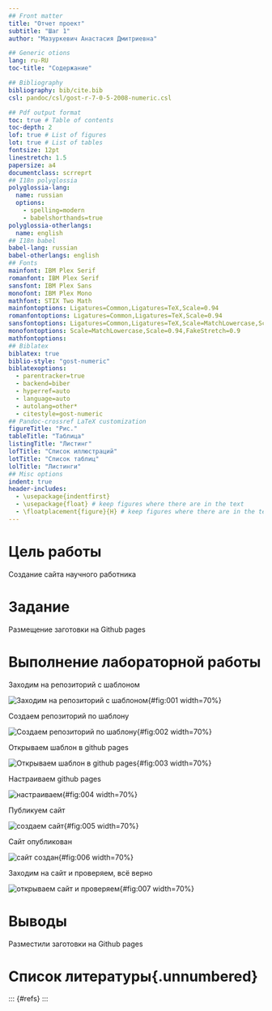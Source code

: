 ```yaml
---
## Front matter
title: "Отчет проект"
subtitle: "Шаг 1"
author: "Мазуркевич Анастасия Дмитриевна"

## Generic otions
lang: ru-RU
toc-title: "Содержание"

## Bibliography
bibliography: bib/cite.bib
csl: pandoc/csl/gost-r-7-0-5-2008-numeric.csl

## Pdf output format
toc: true # Table of contents
toc-depth: 2
lof: true # List of figures
lot: true # List of tables
fontsize: 12pt
linestretch: 1.5
papersize: a4
documentclass: scrreprt
## I18n polyglossia
polyglossia-lang:
  name: russian
  options:
	- spelling=modern
	- babelshorthands=true
polyglossia-otherlangs:
  name: english
## I18n babel
babel-lang: russian
babel-otherlangs: english
## Fonts
mainfont: IBM Plex Serif
romanfont: IBM Plex Serif
sansfont: IBM Plex Sans
monofont: IBM Plex Mono
mathfont: STIX Two Math
mainfontoptions: Ligatures=Common,Ligatures=TeX,Scale=0.94
romanfontoptions: Ligatures=Common,Ligatures=TeX,Scale=0.94
sansfontoptions: Ligatures=Common,Ligatures=TeX,Scale=MatchLowercase,Scale=0.94
monofontoptions: Scale=MatchLowercase,Scale=0.94,FakeStretch=0.9
mathfontoptions:
## Biblatex
biblatex: true
biblio-style: "gost-numeric"
biblatexoptions:
  - parentracker=true
  - backend=biber
  - hyperref=auto
  - language=auto
  - autolang=other*
  - citestyle=gost-numeric
## Pandoc-crossref LaTeX customization
figureTitle: "Рис."
tableTitle: "Таблица"
listingTitle: "Листинг"
lofTitle: "Список иллюстраций"
lotTitle: "Список таблиц"
lolTitle: "Листинги"
## Misc options
indent: true
header-includes:
  - \usepackage{indentfirst}
  - \usepackage{float} # keep figures where there are in the text
  - \floatplacement{figure}{H} # keep figures where there are in the text
---
```


# Цель работы

Создание сайта научного работника

# Задание

Размещение заготовки на Github pages



# Выполнение лабораторной работы

Заходим на репозиторий с шаблоном

![Заходим на репозиторий с шаблоном](image/1.jpg){#fig:001 width=70%}

Создаем репозиторий по шаблону

![Создаем репозиторий по шаблону](image/3.jpg){#fig:002 width=70%}

Открываем шаблон в github pages

![Открываем шаблон в github pages](image/4.jpg){#fig:003 width=70%}

Настраиваем github pages

![настраиваем](image/5.jpg){#fig:004 width=70%}

Публикуем сайт

![создаем сайт](image/6.jpg){#fig:005 width=70%}

Сайт опубликован

![сайт создан](image/7.jpg){#fig:006 width=70%}

Заходим на сайт и проверяем, всё верно

![открываем сайт и проверяем](image/8.jpg){#fig:007 width=70%}

# Выводы

Разместили заготовки на Github pages
# Список литературы{.unnumbered}

::: {#refs}
:::
